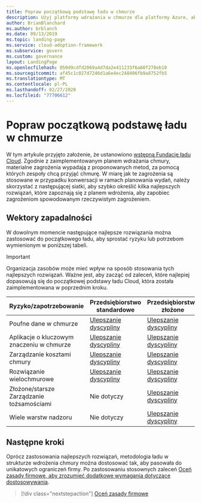 ```yaml
---
title: Popraw początkową podstawę ładu w chmurze
description: Użyj platformy wdrażania w chmurze dla platformy Azure, aby dowiedzieć się, jak stopniowo ulepszać początkową podstawę zarządzania chmurą.
author: BrianBlanchard
ms.author: brblanch
ms.date: 09/13/2019
ms.topic: landing-page
ms.service: cloud-adoption-framework
ms.subservice: govern
ms.custom: governance
layout: LandingPage
ms.openlocfilehash: 050d9cdfd2069a4d7da2e411233f6a60f270eb10
ms.sourcegitcommit: af45c1c027d7246d1a6e4ec248406fb9a8752fb5
ms.translationtype: MT
ms.contentlocale: pl-PL
ms.lasthandoff: 02/27/2020
ms.locfileid: "77706612"
---
```

# <a name="improve-your-initial-cloud-governance-foundation"></a>Popraw początkową podstawę ładu w chmurze

W tym artykule przyjęto założenie, że ustanowiono [wstępną Fundację ładu Cloud](./initial-foundation.md). Zgodnie z zaimplementowanym planem wdrażania chmury, materialne zagrożenia wypadają z proponowanych metod, za pomocą których zespoły chcą przyjąć chmurę. W miarę jak te zagrożenia są stosowane w przypadku konwersacji w ramach planowania wydań, należy skorzystać z następującej siatki, aby szybko określić kilka najlepszych rozwiązań, które zapoznają się z planem wdrożenia, aby zapobiec zagrożeniom spowodowanym rzeczywistym zagrożeniem.

## <a name="maturity-vectors"></a>Wektory zapadalności

W dowolnym momencie następujące najlepsze rozwiązania można zastosować do początkowego ładu, aby sprostać ryzyku lub potrzebom wymienionym w poniższej tabeli.

> [!IMPORTANT]
> Organizacja zasobów może mieć wpływ na sposób stosowania tych najlepszych rozwiązań. Ważne jest, aby zacząć od zaleceń, które najlepiej dopasowują się do początkowej podstawy ładu Cloud, która została zaimplementowana w poprzednim kroku.

|Ryzyko/zapotrzebowanie | Przedsiębiorstwo standardowe | Przedsiębiorstwo złożone |
|---|---|---|
|Poufne dane w chmurze|[Ulepszanie dyscypliny](./guides/standard/security-baseline-improvement.md)|[Ulepszanie dyscypliny](./guides/complex/security-baseline-improvement.md)|
|Aplikacje o kluczowym znaczeniu w chmurze|[Ulepszanie dyscypliny](./guides/standard/resource-consistency-improvement.md)|[Ulepszanie dyscypliny](./guides/complex/resource-consistency-improvement.md)|
|Zarządzanie kosztami chmury|[Ulepszanie dyscypliny](./guides/standard/cost-management-improvement.md)|[Ulepszanie dyscypliny](./guides/complex/cost-management-improvement.md)|
|Rozwiązanie wielochmurowe|[Ulepszanie dyscypliny](./guides/standard/multicloud-improvement.md)|[Ulepszanie dyscypliny](./guides/complex/multicloud-improvement.md)|
|Złożone/starsze Zarządzanie tożsamościami|Nie dotyczy|[Ulepszanie dyscypliny](./guides/complex/identity-baseline-improvement.md)|
|Wiele warstw nadzoru|Nie dotyczy|[Ulepszanie dyscypliny](./guides/complex/multiple-layers-of-governance.md)|

## <a name="next-steps"></a>Następne kroki

Oprócz zastosowania najlepszych rozwiązań, metodologia ładu w strukturze wdrożenia chmury można dostosować tak, aby pasowała do unikatowych ograniczeń firmy. Po zastosowaniu stosownych zaleceń [Oceń zasady firmowe, aby zrozumieć dodatkowe wymagania dotyczące dostosowywania](./corporate-policy.md).

> [!div class="nextstepaction"]
> [Oceń zasady firmowe](./corporate-policy.md)
